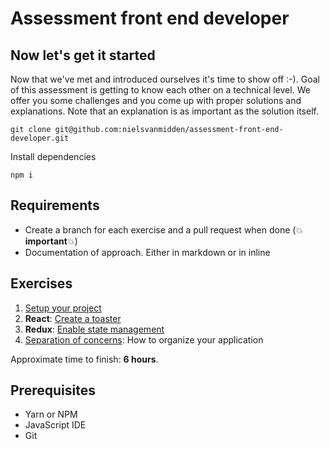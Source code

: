 # Assessment front end developer

## Now let's get it started
Now that we've met and introduced ourselves it's time to show off :-). Goal of this assessment is getting to know each other on a technical level. We offer you some challenges and you come up with proper solutions and explanations. Note that an explanation is as important as the solution itself.
```
git clone git@github.com:nielsvanmidden/assessment-front-end-developer.git
```
Install dependencies
```
npm i
```

## Requirements
* Create a branch for each exercise and a pull request when done (:boom:**important**:boom:)
* Documentation of approach. Either in markdown or in inline

## Exercises
1. [Setup your project](https://github.com/nielsvanmidden/assessment-front-end-developer/blob/master/1-project-setup "1-project-setup")
2. **React**: [Create a toaster](https://github.com/nielsvanmidden/assessment-front-end-developer/blob/master/2-create-toaster "2-create-toaster")
3. **Redux**: [Enable state management](https://github.com/nielsvanmidden/assessment-front-end-developer/blob/master/3-enable-redux "3-enable-redux")
4. [Separation of concerns](https://github.com/nielsvanmidden/assessment-front-end-developer/blob/master/4-separation-of-concerns "4-separation-of-concerns"): How to organize your application

Approximate time to finish: **6 hours**.

## Prerequisites
* Yarn or NPM
* JavaScript IDE
* Git
